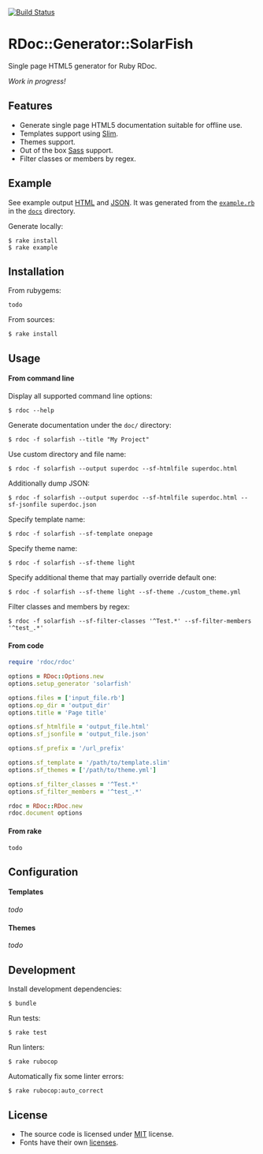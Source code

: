 [![Build Status](https://travis-ci.org/rbdoc/rdoc-generator-solarfish.svg?branch=master)](https://travis-ci.org/rbdoc/rdoc-generator-solarfish)

# RDoc::Generator::SolarFish

Single page HTML5 generator for Ruby RDoc.

*Work in progress!*

## Features

* Generate single page HTML5 documentation suitable for offline use.
* Templates support using [Slim](http://slim-lang.com/).
* Themes support.
* Out of the box [Sass](http://sass-lang.com/) support.
* Filter classes or members by regex.

## Example

See example output [HTML](https://rbdoc.github.io/rdoc-generator-solarfish/example_output/) and [JSON](docs/example_output/index.json). It was generated from the [`example.rb`](docs/example.rb) in the [`docs`](docs) directory.

Generate locally:

```
$ rake install
$ rake example
```

## Installation

From rubygems:

```
todo
```

From sources:

```
$ rake install
```

## Usage

#### From command line

Display all supported command line options:

```
$ rdoc --help
```

Generate documentation under the `doc/` directory:

```
$ rdoc -f solarfish --title "My Project"
```

Use custom directory and file name:

```
$ rdoc -f solarfish --output superdoc --sf-htmlfile superdoc.html
```

Additionally dump JSON:

```
$ rdoc -f solarfish --output superdoc --sf-htmlfile superdoc.html --sf-jsonfile superdoc.json
```

Specify template name:

```
$ rdoc -f solarfish --sf-template onepage
```

Specify theme name:

```
$ rdoc -f solarfish --sf-theme light
```

Specify additional theme that may partially override default one:

```
$ rdoc -f solarfish --sf-theme light --sf-theme ./custom_theme.yml
```

Filter classes and members by regex:

```
$ rdoc -f solarfish --sf-filter-classes '^Test.*' --sf-filter-members '^test_.*'
```

#### From code

```ruby
require 'rdoc/rdoc'

options = RDoc::Options.new
options.setup_generator 'solarfish'

options.files = ['input_file.rb']
options.op_dir = 'output_dir'
options.title = 'Page title'

options.sf_htmlfile = 'output_file.html'
options.sf_jsonfile = 'output_file.json'

options.sf_prefix = '/url_prefix'

options.sf_template = '/path/to/template.slim'
options.sf_themes = ['/path/to/theme.yml']

options.sf_filter_classes = '^Test.*'
options.sf_filter_members = '^test_.*'

rdoc = RDoc::RDoc.new
rdoc.document options
```

#### From rake

```
todo
```

## Configuration

#### Templates

*todo*

#### Themes

*todo*

## Development

Install development dependencies:

```
$ bundle
```

Run tests:

```
$ rake test
```

Run linters:

```
$ rake rubocop
```

Automatically fix some linter errors:

```
$ rake rubocop:auto_correct
```

## License

* The source code is licensed under [MIT](LICENSE) license.
* Fonts have their own [licenses](data/rdoc-generator-solarfish/themes/common/fonts).
